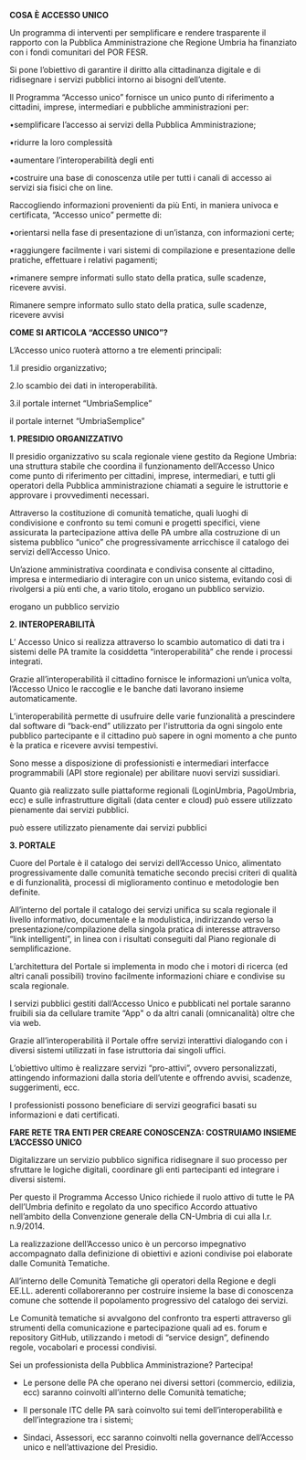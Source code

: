 **COSA È ACCESSO UNICO**


Un programma di interventi per semplificare e rendere trasparente il rapporto con la Pubblica Amministrazione che Regione Umbria ha finanziato con i fondi comunitari del POR FESR.


Si pone l’obiettivo di garantire il diritto alla cittadinanza digitale e di ridisegnare i servizi pubblici intorno ai bisogni dell’utente.


Il Programma “Accesso unico” fornisce un unico punto di riferimento a cittadini, imprese, intermediari e pubbliche amministrazioni per:

•semplificare l’accesso ai servizi della Pubblica Amministrazione;

•ridurre la loro complessità

•aumentare l’interoperabilità degli enti

•costruire una base di conoscenza utile per tutti i canali di accesso ai servizi sia fisici che on line.

Raccogliendo informazioni provenienti da più Enti, in maniera univoca e certificata, “Accesso unico” permette di:

•orientarsi nella fase di presentazione di un’istanza, con informazioni certe;

•raggiungere facilmente i vari sistemi di compilazione e presentazione delle pratiche, effettuare i relativi pagamenti;

•rimanere sempre informati sullo stato della pratica, sulle scadenze, ricevere avvisi.

<a name="secondo">Rimanere sempre informato sullo stato della pratica, sulle scadenze, ricevere avvisi</a>

**COME SI ARTICOLA “ACCESSO UNICO”?**


L’Accesso unico ruoterà attorno a tre elementi principali:

1.il presidio organizzativo;

2.lo scambio dei dati in interoperabilità.

3.il portale internet “UmbriaSemplice”

<a name="terzo">il portale internet “UmbriaSemplice”</a>

**1. PRESIDIO ORGANIZZATIVO**


Il presidio organizzativo su scala regionale viene gestito da Regione Umbria: una struttura stabile che coordina il funzionamento dell’Accesso Unico come punto di riferimento per cittadini, imprese, intermediari, e tutti gli operatori della Pubblica amministrazione chiamati a seguire le istruttorie e approvare i provvedimenti necessari.

Attraverso la costituzione di comunità tematiche, quali luoghi di condivisione e confronto su temi comuni e progetti specifici, viene assicurata la partecipazione attiva delle PA umbre alla costruzione di un sistema pubblico “unico” che progressivamente arricchisce il catalogo dei servizi dell’Accesso Unico.

Un’azione amministrativa coordinata e condivisa consente al cittadino, impresa e intermediario di interagire con un unico sistema, evitando così di rivolgersi a più enti che, a vario titolo, erogano un pubblico servizio.

<a name="quarto">erogano un pubblico servizio</a>

**2. INTEROPERABILITÀ**


L’ Accesso Unico si realizza attraverso lo scambio automatico di dati tra i sistemi delle PA tramite la cosiddetta “interoperabilità” che rende i processi integrati.

Grazie all’interoperabilità il cittadino fornisce le informazioni un’unica volta, l’Accesso Unico le raccoglie e le banche dati lavorano insieme automaticamente.

L’interoperabilità permette di usufruire delle varie funzionalità a prescindere dal software di “back-end” utilizzato per l'istruttoria da ogni singolo ente pubblico partecipante e il cittadino può sapere in ogni momento a che punto è la pratica e ricevere avvisi tempestivi.

Sono messe a disposizione di professionisti e intermediari interfacce programmabili (API store regionale) per abilitare nuovi servizi sussidiari.

Quanto già realizzato sulle piattaforme regionali (LoginUmbria, PagoUmbria, ecc) e sulle infrastrutture digitali (data center e cloud) può essere utilizzato pienamente dai servizi pubblici.


<a name="quinto"> può essere utilizzato pienamente dai servizi pubblici</a>

**3. PORTALE**


Cuore del Portale è il catalogo dei servizi dell’Accesso Unico, alimentato progressivamente dalle comunità tematiche secondo precisi criteri di qualità e di funzionalità, processi di miglioramento continuo e metodologie ben definite.

All’interno del portale il catalogo dei servizi unifica su scala regionale il livello informativo, documentale e la modulistica, indirizzando verso la presentazione/compilazione della singola pratica di interesse attraverso “link intelligenti”, in linea con i risultati conseguiti dal Piano regionale di semplificazione.

L’architettura del Portale si implementa in modo che i motori di ricerca (ed altri canali possibili) trovino facilmente informazioni chiare e condivise su scala regionale.

I servizi pubblici gestiti dall’Accesso Unico e pubblicati nel portale saranno fruibili sia da cellulare tramite “App" o da altri canali (omnicanalità) oltre che via web.

Grazie all’interoperabilità il Portale offre servizi interattivi dialogando con i diversi sistemi utilizzati in fase istruttoria dai singoli uffici.


L’obiettivo ultimo è realizzare servizi “pro-attivi”, ovvero personalizzati, attingendo informazioni dalla storia dell’utente e offrendo avvisi, scadenze, suggerimenti, ecc.

I professionisti possono beneficiare di servizi geografici basati su informazioni e dati certificati.



**FARE RETE TRA ENTI PER CREARE CONOSCENZA:
COSTRUIAMO INSIEME L’ACCESSO UNICO**


Digitalizzare un servizio pubblico significa ridisegnare il suo processo per sfruttare le logiche digitali, coordinare gli enti partecipanti ed integrare i diversi sistemi.


Per questo il Programma Accesso Unico richiede il ruolo attivo di tutte le PA dell’Umbria definito e regolato da uno specifico Accordo attuativo nell’ambito della Convenzione generale della CN-Umbria di cui alla l.r. n.9/2014.


La realizzazione dell’Accesso unico è un percorso impegnativo accompagnato dalla  definizione di obiettivi e azioni condivise poi elaborate dalle Comunità Tematiche.


All’interno delle Comunità Tematiche gli operatori della Regione e degli EE.LL. aderenti collaboreranno per costruire insieme la base di conoscenza comune che sottende il popolamento progressivo del catalogo dei servizi.


Le Comunità tematiche si avvalgono del confronto tra esperti attraverso gli strumenti della comunicazione e partecipazione quali ad es. forum e repository GitHub, utilizzando i metodi di “service design”, definendo regole, vocabolari e processi condivisi.



Sei un professionista della Pubblica Amministrazione?  Partecipa!

- Le persone delle PA  che operano nei diversi settori (commercio, edilizia, ecc) saranno coinvolti all’interno delle Comunità tematiche;


- Il personale ITC delle PA  sarà coinvolto sui temi dell’interoperabilità e dell’integrazione tra i sistemi;


- Sindaci, Assessori, ecc saranno coinvolti nella governance dell’Accesso unico e nell’attivazione del Presidio.
